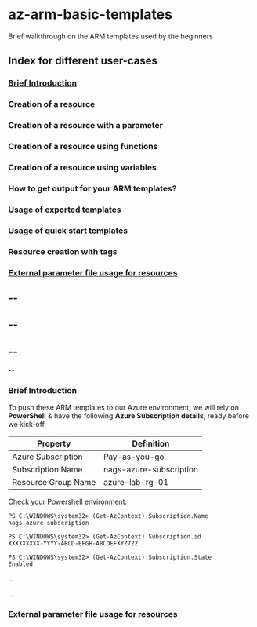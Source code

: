 # az-arm-basic-templates
Brief walkthrough on the ARM templates used by the beginners

## Index for different user-cases
### [Brief Introduction](#introduction)
### Creation of a resource
### Creation of a resource with a parameter
### Creation of a resource using functions
### Creation of a resource using variables
### How to get output for your ARM templates?
### Usage of exported templates
### Usage of quick start templates
### Resource creation with tags
### [External parameter file usage for resources](#external_parameters_reference)

--
--
--
--
--
--
--


### <a name="introduction"></a>Brief Introduction
To push these ARM templates to our Azure environment, we will rely on **PowerShell** & have the following **Azure Subscription details**, ready before we kick-off.

|Property|Definition|
|---|---|
|Azure Subscription|Pay-as-you-go|
|Subscription Name|nags-azure-subscription|
|Resource Group Name|azure-lab-rg-01|

Check your Powershell environment:

```
PS C:\WINDOWS\system32> (Get-AzContext).Subscription.Name
nags-azure-subscription

PS C:\WINDOWS\system32> (Get-AzContext).Subscription.id
XXXXXXXXX-YYYY-ABCD-EFGH-ABCDEFXYZ722

PS C:\WINDOWS\system32> (Get-AzContext).Subscription.State
Enabled
```


...


...



### <a name="external_parameters_reference"></a>External parameter file usage for resources
